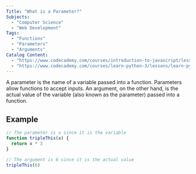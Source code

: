 ```yaml
---
Title: "What is a Parameter?"
Subjects:
  - "Computer Science"
  - "Web Development"
Tags: 
  - "Functions"
  - "Parameters"
  - "Arguments"
Catalog Content:
  - "https://www.codecademy.com/courses/introduction-to-javascript/lessons/functions/exercises/parameters"
  - "https://www.codecademy.com/courses/learn-python-3/lessons/learn-python-function-arguments/exercises/parameters-and-arguments"
---
```


A parameter is the name of a variable passed into a function. Parameters allow functions to accept inputs. An argument, on the other hand, is the actual value of the variable (also known as the parameter) passed into a function.

## Example

```js
// The parameter is x since it is the variable
function tripleThis(x) {
  return x * 3 
}

// The argument is 6 since it is the actual value
tripleThis(6)
```
